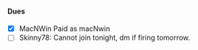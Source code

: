 

#### Dues

- [x] MacNWin Paid as macNwin
- [ ] Skinny78: Cannot join tonight, dm if firing tomorrow.